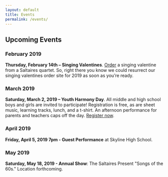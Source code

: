 ```yaml
---
layout: default
title: Events
permalink: /events/
---
```


<h2 class="top">Upcoming Events</h2>

### February 2019

**Thursday, February 14th – Singing Valentines**. [Order](/valentines) a singing valentine from a Saltaires quartet.  So, right there you know we could resurrect our singing valentines order site for 2019 as soon as you’re ready.

### March 2019

**Saturday, March 2, 2019 – Youth Harmony Day**.  All middle and high school boys and girls are invited to participate!  Registration is free, as are sheet music, learning tracks, lunch, and a t-shirt.  An afternoon performance for parents and teachers caps off the day. [Register now](/youth-harmony-day).

### April 2019

**Friday, April 5, 2019 7pm - Guest Performance** at Skyline High School.

### May 2019

**Saturday, May 18, 2019 - Annual Show**: The Saltaires Present "Songs of the 60s." Location forthcoming.
